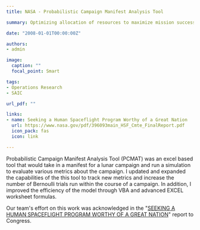 ```yaml
---
title: NASA - Probabilistic Campaign Manifest Analysis Tool

summary: Optimizing allocation of resources to maximize mission success

date: "2008-01-01T00:00:00Z"

authors: 
- admin

image:
  caption: ""
  focal_point: Smart

tags:
- Operations Research
- SAIC

url_pdf: ""

links:
- name: Seeking a Human Spaceflight Program Worthy of a Great Nation
  url: https://www.nasa.gov/pdf/396093main_HSF_Cmte_FinalReport.pdf
  icon_pack: fas
  icon: link

---
```


Probabilistic Campaign Manifest Analysis Tool (PCMAT) was an excel based tool that would take in a manifest for a lunar campaign and run a simulation to evaluate various metrics about the campaign. I updated and expanded the capabilities of the this tool to track new metrics and increase the number of Bernoulli trials run within the course of a campaign. In addition, I improved the efficiency of the model through VBA and advanced EXCEL worksheet formulas.

Our team's effort on this work was acknowledged in the "<a href="http://www.nasa.gov/pdf/396093main_HSF_Cmte_FinalReport.pdf">SEEKING A HUMAN SPACEFLIGHT PROGRAM WORTHY OF A GREAT NATION</a>" report to Congress. 